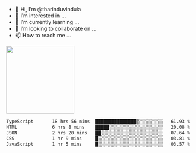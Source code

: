 - 👋 Hi, I’m @tharinduvindula
- 👀 I’m interested in ...
- 🌱 I’m currently learning ...
- 💞️ I’m looking to collaborate on ...
- 📫 How to reach me ...

<!---
tharinduvindula/tharinduvindula is a ✨ special ✨ repository because its `README.md` (this file) appears on your GitHub profile.
You can click the Preview link to take a look at your changes.
--->

<img height="180em" src="https://github-readme-stats.vercel.app/api?username=tharinduvindula&show_icons=true&hide_border=false&&count_private=true&include_all_commits=true" />


<!--START_SECTION:waka-->

```txt
TypeScript       18 hrs 56 mins  ███████████████▒░░░░░░░░░   61.93 %
HTML             6 hrs 8 mins    █████░░░░░░░░░░░░░░░░░░░░   20.08 %
JSON             2 hrs 20 mins   ██░░░░░░░░░░░░░░░░░░░░░░░   07.64 %
CSS              1 hr 9 mins     █░░░░░░░░░░░░░░░░░░░░░░░░   03.81 %
JavaScript       1 hr 5 mins     █░░░░░░░░░░░░░░░░░░░░░░░░   03.57 %
```

<!--END_SECTION:waka-->
